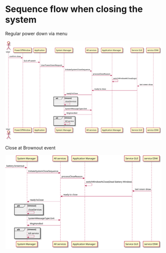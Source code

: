 # Sequence flow when closing the system

Regular power down via menu

![](system_close_procedure_user.svg)

Close at Brownout event

![](system_close_procedure_brownout.svg)
